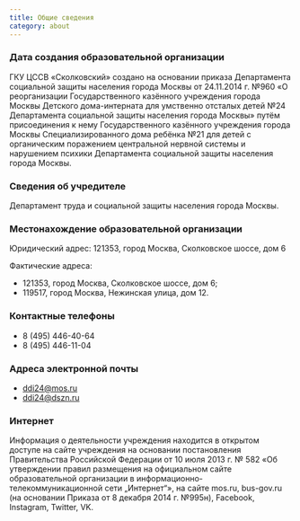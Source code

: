 ```yaml
---
title: Общие сведения
category: about
---
```


### Дата создания образовательной организации
ГКУ ЦССВ «Сколковский» создано на основании приказа Департамента социальной защиты населения города Москвы от 24.11.2014 г. №960 «О реорганизации Государственного казённого учреждения города Москвы Детского дома-интерната для умственно отсталых детей №24 Департамента социальной защиты населения города Москвы» путём присоединения к нему Государственного казённого учреждения города Москвы Специализированного дома ребёнка №21 для детей с органическим поражением центральной нервной системы и нарушением психики Департамента социальной защиты населения города Москвы.

### Сведения об учредителе
Департамент труда и социальной защиты населения города Москвы.

### Местонахождение образовательной организации
Юридический адрес: 121353, город Москва, Сколковское шоссе, дом 6

Фактические адреса:
* 121353, город Москва, Сколковское шоссе, дом 6;
* 119517, город Москва, Нежинская улица, дом 12.

### Контактные телефоны
* 8 (495) 446-40-64
* 8 (495) 446-11-04

### Адреса электронной почты
* [ddi24@mos.ru](mailto:ddi24@mos.ru)
* [ddi24@dszn.ru](mailto:ddi24@dszn.ru)

### Интернет
Информация о деятельности учреждения находится в открытом доступе на сайте учреждения на основании постановления
Правительства Российской Федерации от 10 июля 2013 г. № 582 «Об утверждении правил размещения на официальном сайте
образовательной организации в информационно-телекоммуникационной сети „Интернет“», на сайте mos.ru, bus-gov.ru
(на основании Приказа от 8 декабря 2014 г. №995н), Facebook, Instagram, Twitter, VK.
